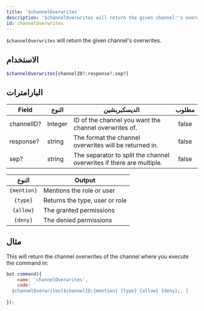 ```yaml
---
title: '$channelOverwrites'
description: '$channelOverwrites will return the given channel''s overwrites.'
id: channelOverwrites
---
```


`$channelOverwrites` will return the given channel's overwrites.

## الاستخدام

```php
$channelOverwrites[channelID?;response?;sep?]
```

## البارامترات

| Field      | النوع   | الديسكبربشين                                                         | مطلوب |
| ---------- | ------- | -------------------------------------------------------------------- |:-----:|
| channelID? | Integer | ID of the channel you want the channel overwrites of.                | false |
| response?  | string  | The format the channel overwrites will be returned in.               | false |
| sep?       | string  | The separator to split the channel overwrites if there are multiple. | false |

|    النوع    | Output                         |
|:-----------:| ------------------------------ |
| `{mention}` | Mentions the role or user      |
|  `{type}`   | Returns the type, user or role |
|  `{allow}`  | The granted permissions        |
|  `{deny}`   | The denied permissions         |

## مثال

This will return the channel overwrites of the channel where you execute the command in:

```javascript
bot.command({
    name: 'channelOverwrites',
    code: `
  $channelOverwrites[$channelID;{mention} {type} {allow} {deny};, ]
  `
});
```